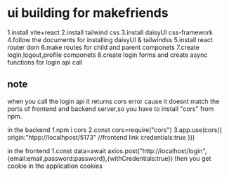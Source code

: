 # ui building for makefriends
1.install vite+react
2.install tailwind css
3.install daisyUI css-framework
4.follow the documents for installing daisyUI & tailwindss
5.install react router dom
6.make routes for child and parent componets
7.create login,logout,profile componets 
8.create login forms and create async functions for login api call

## note
when you call the login api it returns cors error cause it doesnt match the ports of frontend and backend server,so you have to install "cors" from npm.

in the backend
1.npm i cors
2.const cors=require("cors")
3.app.use(cors({
    origin:"htpp://localhpost/5173" //frontend link
    credentials:true
}))

in the frontend
1.const data=await axios.post("http://localhost/login",{email:email,password:password},{withCredentials:true})
then you get cookie in the application cookies

